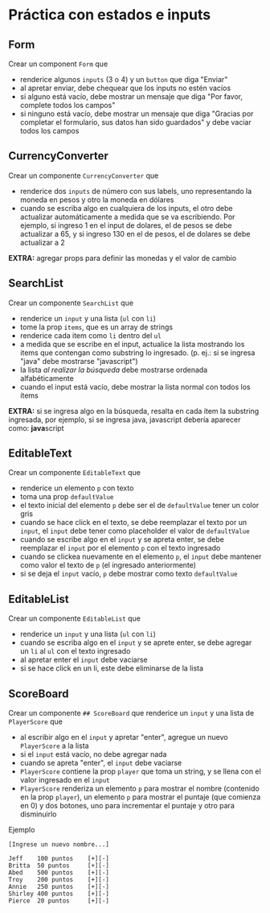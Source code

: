 # Práctica con estados e inputs

## Form

Crear un component `Form` que

- renderice algunos `inputs` (3 o 4) y un `button` que diga "Enviar"
- al apretar enviar, debe chequear que los inputs no estén vacíos
- si alguno está vacío, debe mostrar un mensaje que diga "Por favor, complete todos los campos"
- si ninguno está vacío, debe mostrar un mensaje que diga "Gracias por completar el formulario, sus datos han sido guardados" y debe vaciar todos los campos

## CurrencyConverter

Crear un componente `CurrencyConverter` que

- renderice dos `inputs` de número con sus labels, uno representando la moneda en pesos y otro la moneda en dólares
- cuando se escriba algo en cualquiera de los inputs, el otro debe actualizar automáticamente a medida que se va escribiendo. Por ejemplo, si ingreso 1 en el input de dolares, el de pesos se debe actualizar a 65, y si ingreso 130 en el de pesos, el de dolares se debe actualizar a 2

**EXTRA:** agregar props para definir las monedas y el valor de cambio

## SearchList

Crear un componente `SearchList` que

- renderice un `input` y una lista (`ul` con `li`)
- tome la prop `items`, que es un array de strings
- renderice cada item como `li` dentro del `ul`
- a medida que se escribe en el input, actualice la lista mostrando los items que contengan como substring lo ingresado. (p. ej.: si se ingresa "java" debe mostrarse "javascript")
- la lista _al realizar la búsqueda_ debe mostrarse ordenada alfabéticamente
- cuando el input está vacío, debe mostrar la lista normal con todos los ítems

**EXTRA:** si se ingresa algo en la búsqueda, resalta en cada ítem la substring ingresada, por ejemplo, si se ingresa java, javascript debería aparecer como: **java**script

## EditableText

Crear un componente `EditableText` que

- renderice un elemento `p` con texto
- toma una prop `defaultValue`
- el texto inicial del elemento `p` debe ser el de `defaultValue` tener un color gris
- cuando se hace click en el texto, se debe reemplazar el texto por un `input`, el `input` debe tener como placeholder el valor de `defaultValue`
- cuando se escribe algo en el `input` y se apreta enter, se debe reemplazar el `input` por el elemento `p` con el texto ingresado
- cuando se clickea nuevamente en el elemento `p`, el `input` debe mantener como valor el texto de `p` (el ingresado anteriormente)
- si se deja el `input` vacío, `p` debe mostrar como texto `defaultValue`

## EditableList

Crear un componente `EditableList` que

- renderice un `input` y una lista (`ul` con `li`)
- cuando se escriba algo en el `input` y se aprete enter, se debe agregar un `li` al `ul` con el texto ingresado
- al apretar enter el `input` debe vaciarse
- si se hace click en un li, este debe eliminarse de la lista

## ScoreBoard

Crear un componente `## ScoreBoard` que renderice un `input` y una lista de `PlayerScore` que

- al escribir algo en el `input` y apretar "enter", agregue un nuevo `PlayerScore` a la lista
- si el `input` está vacío, no debe agregar nada
- cuando se apreta "enter", el `input` debe vaciarse
- `PlayerScore` contiene la prop `player` que toma un string, y se llena con el valor ingresado en el `input`
- `PlayerScore` renderiza un elemento `p` para mostrar el nombre (contenido en la prop `player`), un elemento `p` para mostrar el puntaje (que comienza en 0) y dos botones, uno para incrementar el puntaje y otro para disminuirlo

Ejemplo

```
[Ingrese un nuevo nombre...]

Jeff    100 puntos    [+][-]
Britta  50 puntos     [+][-]
Abed    500 puntos    [+][-]
Troy    200 puntos    [+][-]
Annie   250 puntos    [+][-]
Shirley 400 puntos    [+][-]
Pierce  20 puntos     [+][-]
```
